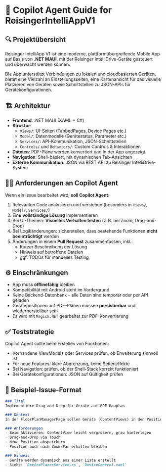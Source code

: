 # 🧠 Copilot Agent Guide for ReisingerIntelliAppV1

## 🔍 Projektübersicht
Reisinger IntelliApp V1 ist eine moderne, plattformübergreifende Mobile App auf Basis von **.NET MAUI**, mit der Reisinger IntelliDrive-Geräte gesteuert und überwacht werden können.

Die App unterstützt Verbindungen zu lokalen und cloudbasierten Geräten, bietet eine Vielzahl an Einstellungsseiten, eine Kartenansicht für das visuelle Platzieren von Geräten sowie Schnittstellen zu JSON-APIs für Gerätekonfigurationen.

## 🏗️ Architektur

- **Frontend**: .NET MAUI (XAML + C#)
- **Struktur**:
  - `Views/`: UI-Seiten (TabbedPages, Device Pages etc.)
  - `Model/`: Datenmodelle (Gerätestatus, Parameter etc.)
  - `Services/`: API-Kommunikation, JSON-Schnittstellen
  - `Controls/` und `Behaviors/`: Custom Controls & Interaktionen
- **Dateien**: PDF-Pläne werden konvertiert und in der App angezeigt.
- **Navigation**: Shell-basiert, mit dynamischen Tab-Ansichten
- **Externe Kommunikation**: JSON via REST API zu Reisinger IntelliDrive-System

## 🧑‍💻 Anforderungen an Copilot Agent

Wenn ein Issue bearbeitet wird, **soll Copilot Agent:**
1. Relevanten Code analysieren und verstehen (besonders in `Views/`, `Model/`, `Services/`)
2. Eine **vollständige Lösung** implementieren
3. Bei UI-Themen: **Visuelles Verhalten testen** (z. B. bei Zoom, Drag-and-Drop)
4. Bei Logikänderungen: sicherstellen, dass bestehende Funktionen **nicht beeinträchtigt** werden
5. Änderungen in einem **Pull Request** zusammenfassen, inkl.:
   - Kurzer Beschreibung der Lösung
   - Hinweis auf betroffene Dateien
   - ggf. TODOs für manuelles Testing

## ⚙️ Einschränkungen

- App muss **offlinefähig** bleiben
- Kompatibilität mit Android steht im Vordergrund
- Keine Backend-Datenbank – alle Daten sind temporär oder per API geladen
- Gerätepositionen auf PDF-Plänen müssen **persistierbar** und wiederherstellbar sein
- Es wird mit `Magick.NET` gearbeitet zur PDF-Konvertierung

## ✅ Teststrategie

Copilot Agent sollte beim Erstellen von Funktionen:
- Vorhandene ViewModels oder Services prüfen, ob Erweiterung sinnvoll ist
- Für neue Features: klare Abgrenzung, keine Seiteneffekte
- Bei Navigation: prüfen, ob der Shell-Stack korrekt funktioniert
- Bei Gerätekonfigurationen: JSON auf Gültigkeit prüfen

## 🧾 Beispiel-Issue-Format

```markdown
### Titel
Implementiere Drag-and-Drop für Geräte auf PDF-Bauplan

### Kontext
In der FloorPlanManagerPage sollen Geräte (ContentViews) in den Positioniermodus gebracht werden, um sie per Touch zu verschieben.

### Anforderungen
- Beim Aktivieren: ContentView leicht vergrößern, grau hinterlegen
- Drag-and-Drop via Touch
- Neue Position abspeichern
- Position auch nach Zoom/Pan erhalten bleiben

### Hinweis
- Geräte werden dynamisch aus einer Liste erstellt
- Siehe: `DevicePlacerService.cs`, `DeviceControl.xaml`

